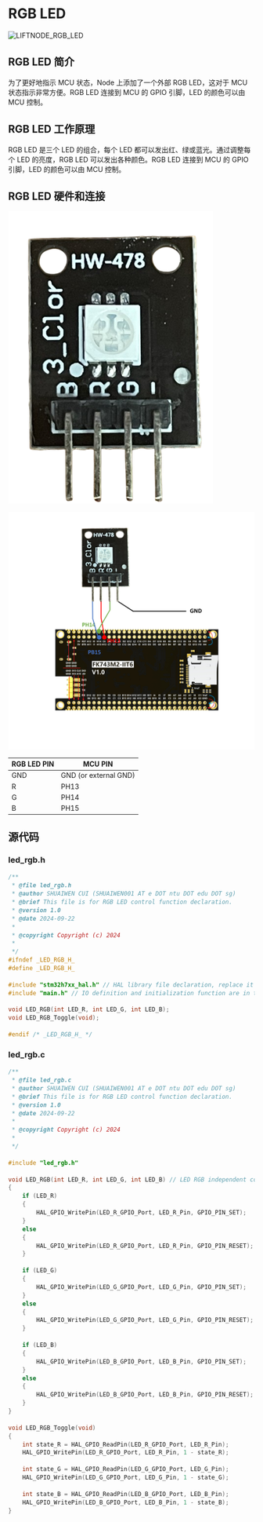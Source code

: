 # RGB LED

![LIFTNODE_RGB_LED](LIFTNODE_RGB_LED.png)

## RGB LED 简介

为了更好地指示 MCU 状态，Node 上添加了一个外部 RGB LED，这对于 MCU 状态指示非常方便。RGB LED 连接到 MCU 的 GPIO 引脚，LED 的颜色可以由 MCU 控制。

## RGB LED 工作原理

RGB LED 是三个 LED 的组合，每个 LED 都可以发出红、绿或蓝光。通过调整每个 LED 的亮度，RGB LED 可以发出各种颜色。RGB LED 连接到 MCU 的 GPIO 引脚，LED 的颜色可以由 MCU 控制。

## RGB LED 硬件和连接

![rgb_led](RGB_LED.png)

![rgb_wiring](RGB_WIRING.png)

| RGB LED PIN | MCU PIN |
|----------|---------|
| GND      | GND (or external GND)    |
| R      | PH13     |
| G     | PH14     |
| B     | PH15     |

## 源代码

### led_rgb.h

```c
/**
 * @file led_rgb.h
 * @author SHUAIWEN CUI (SHUAIWEN001 AT e DOT ntu DOT edu DOT sg)
 * @brief This file is for RGB LED control function declaration.
 * @version 1.0
 * @date 2024-09-22
 *
 * @copyright Copyright (c) 2024
 *
 */
#ifndef _LED_RGB_H_
#define _LED_RGB_H_

#include "stm32h7xx_hal.h" // HAL library file declaration, replace it with the corresponding file according to the actual situation
#include "main.h" // IO definition and initialization function are in the main.c file, must be referenced

void LED_RGB(int LED_R, int LED_G, int LED_B);
void LED_RGB_Toggle(void); 

#endif /* _LED_RGB_H_ */

```

### led_rgb.c

```c
/**
 * @file led_rgb.c
 * @author SHUAIWEN CUI (SHUAIWEN001 AT e DOT ntu DOT edu DOT sg)
 * @brief This file is for RGB LED control function declaration.
 * @version 1.0
 * @date 2024-09-22
 *
 * @copyright Copyright (c) 2024
 *
 */

#include "led_rgb.h"

void LED_RGB(int LED_R, int LED_G, int LED_B) // LED RGB independent control function (0 is off, other values are on)
{
    if (LED_R)
    {
        HAL_GPIO_WritePin(LED_R_GPIO_Port, LED_R_Pin, GPIO_PIN_SET);
    }
    else
    {
        HAL_GPIO_WritePin(LED_R_GPIO_Port, LED_R_Pin, GPIO_PIN_RESET);
    }

    if (LED_G)
    {
        HAL_GPIO_WritePin(LED_G_GPIO_Port, LED_G_Pin, GPIO_PIN_SET);
    }
    else
    {
        HAL_GPIO_WritePin(LED_G_GPIO_Port, LED_G_Pin, GPIO_PIN_RESET);
    }

    if (LED_B)
    {
        HAL_GPIO_WritePin(LED_B_GPIO_Port, LED_B_Pin, GPIO_PIN_SET);
    }
    else
    {
        HAL_GPIO_WritePin(LED_B_GPIO_Port, LED_B_Pin, GPIO_PIN_RESET);
    }
}

void LED_RGB_Toggle(void)
{
    int state_R = HAL_GPIO_ReadPin(LED_R_GPIO_Port, LED_R_Pin);
    HAL_GPIO_WritePin(LED_R_GPIO_Port, LED_R_Pin, 1 - state_R);

    int state_G = HAL_GPIO_ReadPin(LED_G_GPIO_Port, LED_G_Pin);
    HAL_GPIO_WritePin(LED_G_GPIO_Port, LED_G_Pin, 1 - state_G);

    int state_B = HAL_GPIO_ReadPin(LED_B_GPIO_Port, LED_B_Pin);
    HAL_GPIO_WritePin(LED_B_GPIO_Port, LED_B_Pin, 1 - state_B);
}
```